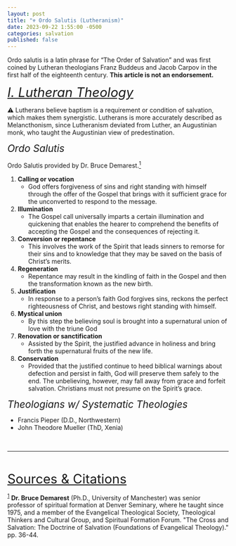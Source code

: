 ```yaml
---
layout: post
title: "⚜️ Ordo Salutis (Lutheranism)"
date: 2023-09-22 1:55:00 -0500
categories: salvation
published: false
---
```


Ordo salutis is a latin phrase for “The Order of Salvation” and was first coined by Lutheran theologians Franz Buddeus and Jacob Carpov in the first half of the eighteenth century. **This article is not an endorsement.**

<a name="lutheran" href="#contents" style="font-style:Italic;font-size:2.1em;">I. Lutheran Theology</a>

⚠️ Lutherans believe baptism is a requirement or condition of salvation, which makes them synergistic. Lutherans is more accurately described as Melancthonism, since Lutheranism deviated from Luther, an Augustinian monk, who taught the Augustinian view of predestination.

<!-- [deviated from Luther, an Augustinian monk, who taught the Augustinian view of predestination](https://youtu.be/--fafICBts8?t=983).  -->

<span style="font-style:Italic;font-size:1.6em;">Ordo Salutis</span>

Ordo Salutis provided by Dr. Bruce Demarest.<a href="#demarest_cite"><sup>1</sup></a>

1. **Calling or vocation**
    - God offers forgiveness of sins and right standing with himself through the offer of the Gospel that brings with it sufficient grace for the unconverted to respond to the message.
2. **Illumination**
    - The Gospel call universally imparts a certain illumination and quickening that enables the hearer to comprehend the benefits of accepting the Gospel and the consequences of rejecting it. 
3. **Conversion or repentance** 
    - This involves the work of the Spirit that leads sinners to remorse for their sins and to knowledge that they may be saved on the basis of Christ’s merits.
4. **Regeneration**
    - Repentance may result in the kindling of faith in the Gospel and then the transformation known as the new birth.
5. **Justification**
    - In response to a person’s faith God forgives sins, reck­ons the perfect righteousness of Christ, and bestows right standing with himself. 
6. **Mystical union**
    - By this step the believing soul is brought into a supernatural union of love with the triune God
7. **Renovation or sanctification**
    - Assisted by the Spirit, the justified advance in holiness and bring forth the supernatural fruits of the new life.
8. **Conservation**
    - Provided that the justified continue to heed biblical warnings about defection and persist in faith, God will preserve them safely to the end. The unbelieving, however, may fall away from grace and forfeit salvation. Christians must not presume on the Spirit’s grace.

<span style="font-style:Italic;font-size:1.6em;">Theologians w/ Systematic Theologies</span>

- Francis Pieper (D.D., Northwestern)
- John Theodore Mueller (ThD, Xenia)

<br>

---

<br>

<a name="cite" href="#contents" style="font-size:2.1em;">Sources & Citations</a>

<sup><a name="demarest_cite" href="#contents">1</a></sup> **Dr. Bruce Demarest** (Ph.D., University of Manchester) was senior professor of spiritual formation at Denver Seminary, where he taught since 1975, and a member of the Evangelical Theological Society, Theological Thinkers and Cultural Group, and Spiritual Formation Forum. "The Cross and Salvation: The Doctrine of Salvation (Foundations of Evangelical Theology)." pp. 36-44.

<script>
    var refTagger = {
        settings: {
            bibleVersion: 'ESV'
        }
    }; 

    (function(d, t) {
        var n=d.querySelector('[nonce]');
        refTagger.settings.nonce = n && (n.nonce||n.getAttribute('nonce'));
        var g = d.createElement(t), s = d.getElementsByTagName(t)[0];
        g.src = 'https://api.reftagger.com/v2/RefTagger.js';
        g.nonce = refTagger.settings.nonce;
        s.parentNode.insertBefore(g, s);
    }(document, 'script'));
</script>
